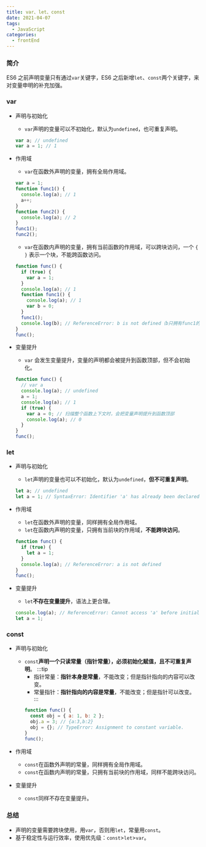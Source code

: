 ```yaml
---
title: var、let、const
date: 2021-04-07
tags:
  - JavaScript
categories:
  - frontEnd
---
```


### 简介

ES6 之前声明变量只有通过`var`关键字，ES6 之后新增`let`、`const`两个关键字，来对变量申明的补充加强。

<!-- more -->

### var

- 声明与初始化
  - `var`声明的变量可以不初始化，默认为`undefined`，也可重复声明。
  ```js
  var a; // undefined
  var a = 1; // 1
  ```
- 作用域

  - `var`在函数外声明的变量，拥有全局作用域。

  ```js
  var a = 1;
  function func1() {
    console.log(a); // 1
    a++;
  }
  function func2() {
    console.log(a); // 2
  }
  func1();
  func2();
  ```

  - `var`在函数内声明的变量，拥有当前函数的作用域，可以跨块访问，一个 `{ }` 表示一个块，不能跨函数访问。

  ```js
  function func() {
    if (true) {
      var a = 1;
    }
    console.log(a); // 1
    function func1() {
      console.log(a); // 1
      var b = 0;
    }
    func1();
    console.log(b); // ReferenceError: b is not defined（b只拥有func1的函数作用域）
  }
  func();
  ```

- 变量提升

  - `var` 会发生变量提升，变量的声明都会被提升到函数顶部，但不会初始化。

  ```js
  function func() {
    // var a
    console.log(a); // undefined
    a = 1;
    console.log(a); // 1
    if (true) {
      var a = 0; // 扫描整个函数上下文时，会把变量声明提升到函数顶部
      console.log(a); // 0
    }
  }
  func();
  ```

### let

- 声明与初始化
  - `let`声明的变量也可以不初始化，默认为`undefined`，**但不可重复声明**。
  ```js
  let a; // undefined
  let a = 1; // SyntaxError: Identifier 'a' has already been declared
  ```
- 作用域

  - `let`在函数外声明的变量，同样拥有全局作用域。
  - `let`在函数内声明的变量，只拥有当前块的作用域，**不能跨块访问**。

  ```js
  function func() {
    if (true) {
      let a = 1;
    }
    console.log(a); // ReferenceError: a is not defined
  }
  func();
  ```

- 变量提升

  - `let`**不存在变量提升**，语法上更合理。

  ```js
  console.log(a); // ReferenceError: Cannot access 'a' before initialization
  let a = 1;
  ```

### const

- 声明与初始化

  - `const`**声明一个只读常量（指针常量），必须初始化赋值，且不可重复声明**。
    :::tip
    - 指针常量：**指针本身是常量**，不能改变；但是指针指向的内容可以改变。
    - 常量指针：**指针指向的内容是常量**，不能改变；但是指针可以改变。
      :::
    ```js
    function func() {
      const obj = { a: 1, b: 2 };
      obj.a = 3; // {a:3,b:2}
      obj = {}; // TypeError: Assignment to constant variable.
    }
    func();
    ```

- 作用域

  - `const`在函数外声明的常量，同样拥有全局作用域。
  - `const`在函数内声明的常量，只拥有当前块的作用域，同样不能跨块访问。

- 变量提升

  - `const`同样不存在变量提升。

### 总结

- 声明的变量需要跨块使用，用`var`，否则用`let`，常量用`const`。
- 基于稳定性与运行效率，使用优先级：`const`>`let`>`var`。
